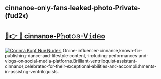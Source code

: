 ## cinnanoe-only-fans​-leaked-photo​-Private-(fud2x)


# <h2><a href="https://mediaupload.pro?title=cinnanoe&ref=git">🔗👉 🔴 cinnanoe-P𝚑ot𝚘𝚜-V𝚒d𝚎o</a></h2>

[![Corinna Kopf Nue Nu𝚍e𝚜](https://i.imgur.com/0qMVB7G.gif)](https://mediaupload.pro?title=cinnanoe&ref=git)
Online-influencer-cinnanoe,known-for-publishing-dance-and-lifestyle-content,-including-performances-and-vlogs-on-social-media-platforms.Brilliant-ventriloquist-assistant-cinnanoe,celebrated-for-their-exceptional-abilities-and-accomplishments-in-assisting-ventriloquists.  